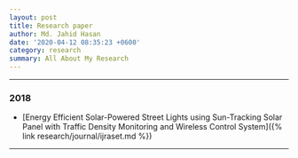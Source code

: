 ```yaml
---
layout: post
title: Research paper
author: Md. Jahid Hasan
date: '2020-04-12 08:35:23 +0600'
category: research
summary: All About My Research
---
```


_________________________________________________________________________


### 2018
* [Energy Efficient Solar-Powered Street Lights using Sun-Tracking Solar Panel with Traffic Density Monitoring and Wireless Control System]({% link research/journal/ijraset.md %})



_________________________________________________________________________
